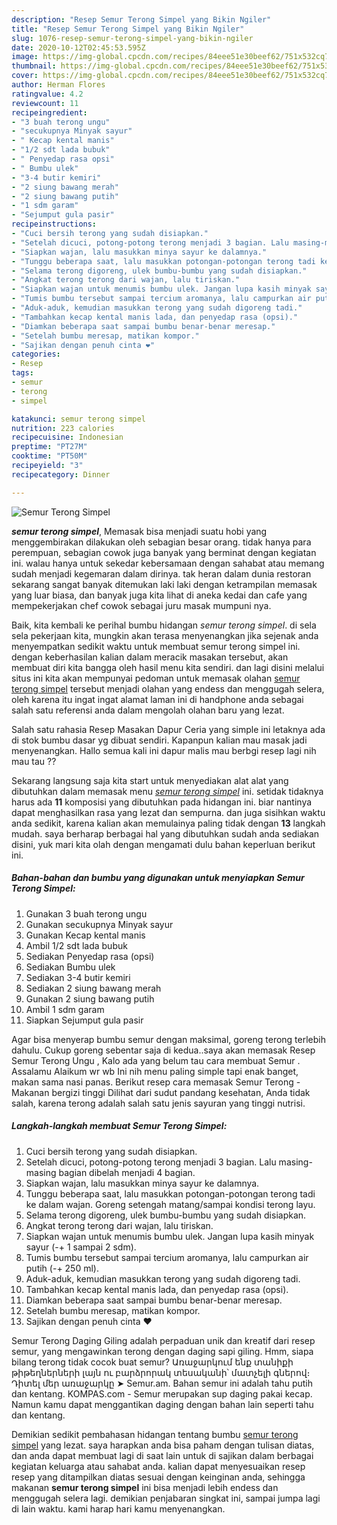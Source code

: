 ```yaml
---
description: "Resep Semur Terong Simpel yang Bikin Ngiler"
title: "Resep Semur Terong Simpel yang Bikin Ngiler"
slug: 1076-resep-semur-terong-simpel-yang-bikin-ngiler
date: 2020-10-12T02:45:53.595Z
image: https://img-global.cpcdn.com/recipes/84eee51e30beef62/751x532cq70/semur-terong-simpel-foto-resep-utama.jpg
thumbnail: https://img-global.cpcdn.com/recipes/84eee51e30beef62/751x532cq70/semur-terong-simpel-foto-resep-utama.jpg
cover: https://img-global.cpcdn.com/recipes/84eee51e30beef62/751x532cq70/semur-terong-simpel-foto-resep-utama.jpg
author: Herman Flores
ratingvalue: 4.2
reviewcount: 11
recipeingredient:
- "3 buah terong ungu"
- "secukupnya Minyak sayur"
- " Kecap kental manis"
- "1/2 sdt lada bubuk"
- " Penyedap rasa opsi"
- " Bumbu ulek"
- "3-4 butir kemiri"
- "2 siung bawang merah"
- "2 siung bawang putih"
- "1 sdm garam"
- "Sejumput gula pasir"
recipeinstructions:
- "Cuci bersih terong yang sudah disiapkan."
- "Setelah dicuci, potong-potong terong menjadi 3 bagian. Lalu masing-masing bagian dibelah menjadi 4 bagian."
- "Siapkan wajan, lalu masukkan minya sayur ke dalamnya."
- "Tunggu beberapa saat, lalu masukkan potongan-potongan terong tadi ke dalam wajan. Goreng setengah matang/sampai kondisi terong layu."
- "Selama terong digoreng, ulek bumbu-bumbu yang sudah disiapkan."
- "Angkat terong terong dari wajan, lalu tiriskan."
- "Siapkan wajan untuk menumis bumbu ulek. Jangan lupa kasih minyak sayur (-+ 1 sampai 2 sdm)."
- "Tumis bumbu tersebut sampai tercium aromanya, lalu campurkan air putih (-+ 250 ml)."
- "Aduk-aduk, kemudian masukkan terong yang sudah digoreng tadi."
- "Tambahkan kecap kental manis lada, dan penyedap rasa (opsi)."
- "Diamkan beberapa saat sampai bumbu benar-benar meresap."
- "Setelah bumbu meresap, matikan kompor."
- "Sajikan dengan penuh cinta ❤"
categories:
- Resep
tags:
- semur
- terong
- simpel

katakunci: semur terong simpel 
nutrition: 223 calories
recipecuisine: Indonesian
preptime: "PT27M"
cooktime: "PT50M"
recipeyield: "3"
recipecategory: Dinner

---
```



![Semur Terong Simpel](https://img-global.cpcdn.com/recipes/84eee51e30beef62/751x532cq70/semur-terong-simpel-foto-resep-utama.jpg)

<b><i>semur terong simpel</i></b>, Memasak bisa menjadi suatu hobi yang menggembirakan dilakukan oleh sebagian besar orang. tidak hanya para perempuan, sebagian cowok juga banyak yang berminat dengan kegiatan ini. walau hanya untuk sekedar kebersamaan dengan sahabat atau memang sudah menjadi kegemaran dalam dirinya. tak heran dalam dunia restoran sekarang sangat banyak ditemukan laki laki dengan ketrampilan memasak yang luar biasa, dan banyak juga kita lihat di aneka kedai dan cafe yang mempekerjakan chef cowok sebagai juru masak mumpuni nya.

Baik, kita kembali ke perihal bumbu hidangan <i>semur terong simpel</i>. di sela sela pekerjaan kita, mungkin akan terasa menyenangkan jika sejenak anda menyempatkan sedikit waktu untuk membuat semur terong simpel ini. dengan keberhasilan kalian dalam meracik masakan tersebut, akan membuat diri kita bangga oleh hasil menu kita sendiri. dan lagi disini melalui situs ini kita akan mempunyai pedoman untuk memasak olahan <u>semur terong simpel</u> tersebut menjadi olahan yang endess dan menggugah selera, oleh karena itu ingat ingat alamat laman ini di handphone anda sebagai salah satu referensi anda dalam mengolah olahan baru yang lezat.

Salah satu rahasia Resep Masakan Dapur Ceria yang simple ini letaknya ada di stok bumbu dasar yg dibuat sendiri. Kapanpun kalian mau masak jadi menyenangkan. Hallo semua kali ini dapur malis mau berbgi resep lagi nih mau tau ??


Sekarang langsung saja kita start untuk menyediakan alat alat yang dibutuhkan dalam memasak menu <u><i>semur terong simpel</i></u> ini. setidak tidaknya harus ada <b>11</b> komposisi yang dibutuhkan pada hidangan ini. biar nantinya dapat menghasilkan rasa yang lezat dan sempurna. dan juga sisihkan waktu anda sedikit, karena kalian akan memulainya paling tidak dengan <b>13</b> langkah mudah. saya berharap berbagai hal yang dibutuhkan sudah anda sediakan disini, yuk mari kita olah dengan mengamati dulu bahan keperluan berikut ini.

<!--inarticleads1-->

##### Bahan-bahan dan bumbu yang digunakan untuk menyiapkan Semur Terong Simpel:

1. Gunakan 3 buah terong ungu
1. Gunakan secukupnya Minyak sayur
1. Gunakan  Kecap kental manis
1. Ambil 1/2 sdt lada bubuk
1. Sediakan  Penyedap rasa (opsi)
1. Sediakan  Bumbu ulek
1. Sediakan 3-4 butir kemiri
1. Sediakan 2 siung bawang merah
1. Gunakan 2 siung bawang putih
1. Ambil 1 sdm garam
1. Siapkan Sejumput gula pasir


Agar bisa menyerap bumbu semur dengan maksimal, goreng terong terlebih dahulu. Cukup goreng sebentar saja di kedua..saya akan memasak Resep Semur Terong Ungu , Kalo ada yang belum tau cara membuat Semur . Assalamu Alaikum wr wb Ini nih menu paling simple tapi enak banget, makan sama nasi panas. Berikut resep cara memasak Semur Terong - Makanan bergizi tinggi Dilihat dari sudut pandang kesehatan, Anda tidak salah, karena terong adalah salah satu jenis sayuran yang tinggi nutrisi. 

<!--inarticleads2-->

##### Langkah-langkah membuat Semur Terong Simpel:

1. Cuci bersih terong yang sudah disiapkan.
1. Setelah dicuci, potong-potong terong menjadi 3 bagian. Lalu masing-masing bagian dibelah menjadi 4 bagian.
1. Siapkan wajan, lalu masukkan minya sayur ke dalamnya.
1. Tunggu beberapa saat, lalu masukkan potongan-potongan terong tadi ke dalam wajan. Goreng setengah matang/sampai kondisi terong layu.
1. Selama terong digoreng, ulek bumbu-bumbu yang sudah disiapkan.
1. Angkat terong terong dari wajan, lalu tiriskan.
1. Siapkan wajan untuk menumis bumbu ulek. Jangan lupa kasih minyak sayur (-+ 1 sampai 2 sdm).
1. Tumis bumbu tersebut sampai tercium aromanya, lalu campurkan air putih (-+ 250 ml).
1. Aduk-aduk, kemudian masukkan terong yang sudah digoreng tadi.
1. Tambahkan kecap kental manis lada, dan penyedap rasa (opsi).
1. Diamkan beberapa saat sampai bumbu benar-benar meresap.
1. Setelah bumbu meresap, matikan kompor.
1. Sajikan dengan penuh cinta ❤


Semur Terong Daging Giling adalah perpaduan unik dan kreatif dari resep semur, yang mengawinkan terong dengan daging sapi giling. Hmm, siapa bilang terong tidak cocok buat semur? Առաջարկում ենք տանիքի թիթեղներների լայն ու բարձրորակ տեսականի՝ մատչելի գներով։ Դիտել մեր առաջարկը ➤ Semur.am. Bahan semur ini adalah tahu putih dan kentang. KOMPAS.com - Semur merupakan sup daging pakai kecap. Namun kamu dapat menggantikan daging dengan bahan lain seperti tahu dan kentang. 

Demikian sedikit pembahasan hidangan tentang bumbu <u>semur terong simpel</u> yang lezat. saya harapkan anda bisa paham dengan tulisan diatas, dan anda dapat membuat lagi di saat lain untuk di sajikan dalam berbagai kegiatan keluarga atau sahabat anda. kalian dapat menyesuaikan resep resep yang ditampilkan diatas sesuai dengan keinginan anda, sehingga makanan <b>semur terong simpel</b> ini bisa menjadi lebih endess dan menggugah selera lagi. demikian penjabaran singkat ini, sampai jumpa lagi di lain waktu. kami harap hari kamu menyenangkan.
